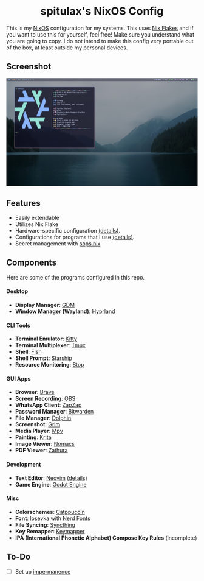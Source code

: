 <h1 align="center">spitulax's NixOS Config</h1>

This is my [NixOS](https://nixos.org/) configuration for my systems.
This uses [Nix Flakes](https://nixos.wiki/wiki/Flakes) and if you want to use this for yourself, feel free!
Make sure you understand what you are going to copy. I do not intend to make this config very portable out of the box, at least outside my personal devices.

## Screenshot

![](./_img/screenshot_neofetch.png)

## Features

- Easily extendable
- Utilizes Nix Flake
- Hardware-specific configuration [(details)](./hosts).
- Configurations for programs that I use [(details)](#components).
- Secret management with [sops.nix](https://github.com/Mic92/sops-nix)

## Components

Here are some of the programs configured in this repo.

#### Desktop

- **Display Manager**: [GDM][GDM]
- **Window Manager (Wayland)**: [Hyprland][Hyprland]

#### CLI Tools

- **Terminal Emulator**: [Kitty][Kitty]
- **Terminal Multiplexer**: [Tmux][Tmux]
- **Shell**: [Fish][Fish]
- **Shell Prompt**: [Starship][Starship]
- **Resource Monitoring**: [Btop][Btop]

#### GUI Apps

- **Browser**: [Brave][Brave]
- **Screen Recording**: [OBS][OBS]
- **WhatsApp Client**: [ZapZap][ZapZap]
- **Password Manager**: [Bitwarden][Bitwarden]
- **File Manager**: [Dolphin][Dolphin]
- **Screenshot**: [Grim][Grim]
- **Media Player**: [Mpv][Mpv]
- **Painting**: [Krita][Krita]
- **Image Viewer**: [Nomacs][Nomacs]
- **PDF Viewer**: [Zathura][Zathura]

#### Development

- **Text Editor**: [Neovim][Neovim] [(details)](./users/bintang/nvim)
- **Game Engine**: [Godot Engine][Godot Engine]

#### Misc

- **Colorschemes**: [Catppuccin][Catppuccin]
- **Font**: [Iosevka][Iosevka] with [Nerd Fonts][Nerd Fonts]
- **File Syncing**: [Syncthing][Syncthing]
- **Key Remapper**: [Keymapper][Keymapper]
- **IPA (International Phonetic Alphabet) Compose Key Rules** (incomplete)

## To-Do

- [ ] Set up [impermanence](https://github.com/nix-community/impermanence)

[SDDM]: https://github.com/sddm/sddm
[Kitty]: https://github.com/kovidgoyal/kitty
[Fish]: https://github.com/fish-shell/fish-shell
[Starship]: https://github.com/starship/starship
[Btop]: https://github.com/aristocratos/btop
[Brave]: https://brave.com/
[OBS]: https://obsproject.com/
[ZapZap]: https://github.com/zapzap-linux/zapzap
[Bitwarden]: https://bitwarden.com/
[Neovim]: https://github.com/neovim/neovim
[Godot Engine]: https://github.com/godotengine/godot
[Catppuccin]: https://github.com/catppuccin/catppuccin
[Iosevka]: https://github.com/be5invis/Iosevka
[Nerd Fonts]: https://github.com/ryanoasis/nerd-fonts
[Syncthing]: https://github.com/syncthing/syncthing
[Keymapper]: https://github.com/houmain/keymapper
[Hyprland]: https://github.com/hyprwm/Hyprland
[Tmux]: https://github.com/tmux/tmux
[Dolphin]: https://apps.kde.org/dolphin
[Grim]: https://sr.ht/~emersion/grim
[Mpv]: https://mpv.io/
[Krita]: https://krita.org/
[Nomacs]: https://nomacs.org/
[Zathura]: https://git.pwmt.org/pwmt/zathura
[GDM]: https://wiki.gnome.org/Projects/GDM
